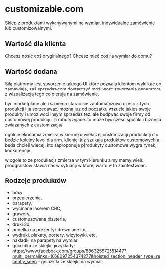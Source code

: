 # customizable.com

Sklep z produktami wykonywanymi na wymiar, indywidualne zamówienie lub customizowalnymi. 

## Wartość dla klienta
Chcesz nosić coś oryginalnego? 
Chcesz mieć coś na wymiar do domu? 

## Wartość dodana
Siłą platformy jest stworzenie takiego UI które pozwala klientom wyklikać co zamawiają, zaś sprzedawcom dostarczyć możliwość stworzenia generatora z wizualizacją tego co oferują na zamówienie.


byc marketplace ale i samemu starac sie zautomatyzowc czesc z tych produkcji i ja sprzedawac. mozna juz od poczatku wrzucic jakies swoje produkty i umoziwoci innym sprzedaz tez. ale budpwac swoje firmy od customowej produkcji i ja robotyzyjace. to moze byc czesc spolnki i biznesu zwiazanych z customizacja/

ogolnie ekonomia zmierza w kierunku wiekszej customizacji produckcji i to bedzie kolejny level dla firm. klienici juz szukaja produktow customowych a beda chcieli wiecej.  kto zaproponuje p[rodukyty customowe wygra rynek, konkurencje. 

w ogole to ze produkacja zmierza w tym kierunku a my mamy wielu prodgraistow stawia nas  w sytuacji w ktorej warto w to zaintestwoac. 

## Rodzeje produktów

* boxy
* przepierzenia,
* parapety,
* wycinane laserem CNC,
* grawery,
* customuzowana bizuteria,
* druki 3d,
* pudelka na prezenty i drewniane itd
* wydruki, plakaty, postery, wizytowki, etc. 
* nakładki na parapety na wymiar
* gniazdka ze sklejki: przyklady:
https://www.facebook.com/groups/886325572551447?multi_permalinks=1068097254374277&hoisted_section_header_type=recently_seen - gniazkda ze sklejki na wymiar
